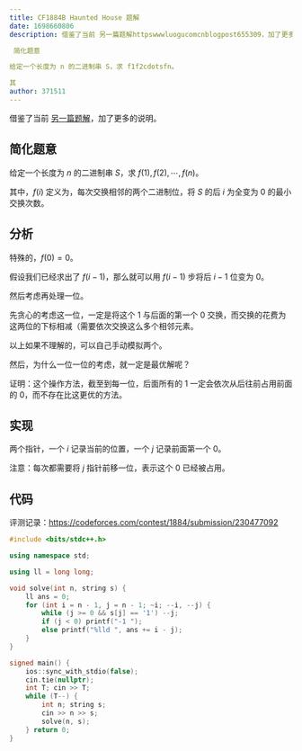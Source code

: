 ```yaml
---
title: CF1884B Haunted House 题解
date: 1698660806
description: 借鉴了当前 另一篇题解httpswwwluogucomcnblogpost655309，加了更多的说明。

 简化题意

给定一个长度为 n 的二进制串 S，求 f1f2cdotsfn。

其
author: 371511
---
```


借鉴了当前 [另一篇题解](https://www.luogu.com.cn/blog/_post/655309)，加了更多的说明。

## 简化题意

给定一个长度为 $n$ 的二进制串 $S$，求 $f(1),f(2),\cdots,f(n)$。

其中，$f(i)$ 定义为，每次交换相邻的两个二进制位，将 $S$ 的后 $i$ 为全变为 $0$ 的最小交换次数。

## 分析

特殊的，$f(0)=0$。

假设我们已经求出了 $f(i-1)$，那么就可以用 $f(i-1)$ 步将后 $i-1$ 位变为 $0$。

然后考虑再处理一位。

先贪心的考虑这一位，一定是将这个 $1$ 与后面的第一个 $0$ 交换，而交换的花费为这两位的下标相减（需要依次交换这么多个相邻元素。

以上如果不理解的，可以自己手动模拟两个。

然后，为什么一位一位的考虑，就一定是最优解呢？

证明：这个操作方法，截至到每一位，后面所有的 $1$ 一定会依次从后往前占用前面的 $0$，而不存在比这更优的方法。

## 实现

两个指针，一个 $i$ 记录当前的位置，一个 $j$ 记录前面第一个 $0$。

注意：每次都需要将 $j$ 指针前移一位，表示这个 $0$ 已经被占用。

## 代码

评测记录：<https://codeforces.com/contest/1884/submission/230477092>

```cpp
#include <bits/stdc++.h>

using namespace std;

using ll = long long;

void solve(int n, string s) {
    ll ans = 0;
    for (int i = n - 1, j = n - 1; ~i; --i, --j) {
        while (j >= 0 && s[j] == '1') --j;
        if (j < 0) printf("-1 ");
        else printf("%lld ", ans += i - j);
    }
}

signed main() {
    ios::sync_with_stdio(false);
    cin.tie(nullptr);
    int T; cin >> T;
    while (T--) {
        int n; string s;
        cin >> n >> s;
        solve(n, s);
    } return 0;
}
```

